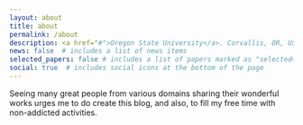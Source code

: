 ```yaml
---
layout: about
title: about
permalink: /about
description: <a href="#">Oregon State University</a>. Corvallis, OR, US
news: false  # includes a list of news items
selected_papers: false # includes a list of papers marked as "selected={true}"
social: true  # includes social icons at the bottom of the page
---
```


Seeing many great people from various domains sharing their wonderful works urges me to do create this blog, and also, to fill my free time with non-addicted activities.

<!-- Put your address / P.O. box / other info right below your picture. You can also disable any these elements by editing `profile` property of the YAML header of your `_pages/about.md`. Edit `_bibliography/papers.bib` and Jekyll will render your [publications page](/al-folio/publications/) automatically. -->

<!-- Link to your social media connections, too. This theme is set up to use [Font Awesome icons](http://fortawesome.github.io/Font-Awesome/) and [Academicons](https://jpswalsh.github.io/academicons/), like the ones below. Add your Facebook, Twitter, LinkedIn, Google Scholar, or just disable all of them. -->
